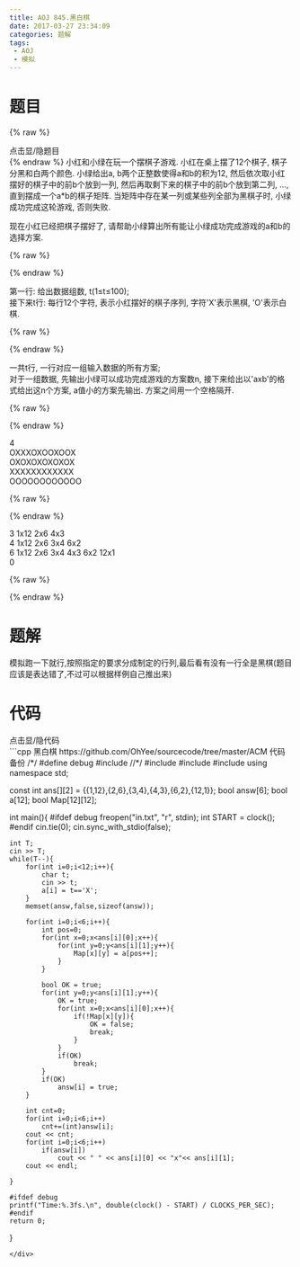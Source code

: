 ```yaml
---
title: AOJ 845.黑白棋
date: 2017-03-27 23:34:09
categories: 题解
tags:
 - AOJ
 - 模拟
---
```


# 题目
{% raw %}
<div><div class="fold_hider"><div class="close hider_title">点击显/隐题目</div></div><div class="fold">
    <div class="oj">   
        <div class="part" title="Description">
{% endraw %}
小红和小绿在玩一个摆棋子游戏.  
小红在桌上摆了12个棋子, 棋子分黑和白两个颜色. 小绿给出a, b两个正整数使得a和b的积为12, 然后依次取小红摆好的棋子中的前b个放到一列, 然后再取剩下来的棋子中的前b个放到第二列, ..., 直到摆成一个a*b的棋子矩阵. 当矩阵中存在某一列或某些列全部为黑棋子时, 小绿成功完成这轮游戏, 否则失败.  
  
现在小红已经把棋子摆好了, 请帮助小绿算出所有能让小绿成功完成游戏的a和b的选择方案.  
  
  

{% raw %}
        </div>
        <div class="part" title="Input">
{% endraw %}
  
第一行: 给出数据组数, t(1≤t≤100);  
接下来t行: 每行12个字符, 表示小红摆好的棋子序列, 字符'X'表示黑棋, 'O'表示白棋.  
  
  

{% raw %}
        </div>
        <div class="part" title="Output">
{% endraw %}
  
一共t行, 一行对应一组输入数据的所有方案;  
对于一组数据, 先输出小绿可以成功完成游戏的方案数n, 接下来给出以'axb'的格式给出这n个方案, a值小的方案先输出. 方案之间用一个空格隔开.  
  
  

{% raw %}
        </div>
        <div class="samp">
            <div class="clear"></div>
            <div class="input part" title="Sample Input">
{% endraw %}
  
4  
OXXXOXOOXOOX  
OXOXOXOXOXOX  
XXXXXXXXXXXX  
OOOOOOOOOOOO  
  
  

{% raw %}
            </div>
            <div class="output part" title="Sample Output">
{% endraw %}
  
3 1x12 2x6 4x3  
4 1x12 2x6 3x4 6x2  
6 1x12 2x6 3x4 4x3 6x2 12x1  
0  
  

{% raw %}
            </div>
            <div class="clear"></div>
        </div>
    </div>
</div></div>
{% endraw %}

<!--more-->
# 题解

模拟跑一下就行,按照指定的要求分成制定的行列,最后看有没有一行全是黑棋(题目应该是表达错了,不过可以根据样例自己推出来)  



# 代码
<div><div class="fold_hider"><div class="close hider_title">点击显/隐代码</div></div><div class="fold">```cpp 黑白棋 https://github.com/OhYee/sourcecode/tree/master/ACM 代码备份
/*/
#define debug
#include <ctime>
//*/
#include <cstdio>
#include <iostream>
#include <cstring>
using namespace std;

const int ans[][2] = {{1,12},{2,6},{3,4},{4,3},{6,2},{12,1}};
bool answ[6];
bool a[12];
bool Map[12][12];

int main(){
    #ifdef debug
    freopen("in.txt", "r", stdin);
    int START = clock();
    #endif
    cin.tie(0);
    cin.sync_with_stdio(false);

    int T;
    cin >> T;
    while(T--){
        for(int i=0;i<12;i++){
            char t;
            cin >> t;
            a[i] = t=='X';
        }
        memset(answ,false,sizeof(answ));

        for(int i=0;i<6;i++){
            int pos=0;
            for(int x=0;x<ans[i][0];x++){
                for(int y=0;y<ans[i][1];y++){
                    Map[x][y] = a[pos++];
                }
            }

            bool OK = true;
            for(int y=0;y<ans[i][1];y++){
                OK = true;
                for(int x=0;x<ans[i][0];x++){
                    if(!Map[x][y]){
                        OK = false;
                        break;
                    }
                }
                if(OK)
                    break;
            }
            if(OK)
                answ[i] = true;
        }

        int cnt=0;
        for(int i=0;i<6;i++)
            cnt+=(int)answ[i];
        cout << cnt;
        for(int i=0;i<6;i++)
            if(answ[i])
                cout << " " << ans[i][0] << "x"<< ans[i][1];
        cout << endl;

    }

    #ifdef debug
    printf("Time:%.3fs.\n", double(clock() - START) / CLOCKS_PER_SEC);
    #endif
    return 0;
}

```
</div>